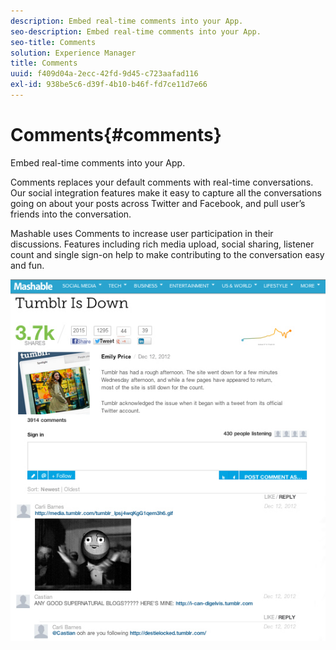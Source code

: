 ```yaml
---
description: Embed real-time comments into your App.
seo-description: Embed real-time comments into your App.
seo-title: Comments
solution: Experience Manager
title: Comments
uuid: f409d04a-2ecc-42fd-9d45-c723aafad116
exl-id: 938be5c6-d39f-4b10-b46f-fd7ce11d7e66
---
```

# Comments{#comments}

Embed real-time comments into your App.

Comments replaces your default comments with real-time conversations. Our social integration features make it easy to capture all the conversations going on about your posts across Twitter and Facebook, and pull user’s friends into the conversation.

Mashable uses Comments to increase user participation in their discussions. Features including rich media upload, social sharing, listener count and single sign-on help to make contributing to the conversation easy and fun.

![](assets/CommentsMashable.png) 

<!-- 

c_comments_app.dita

 -->
